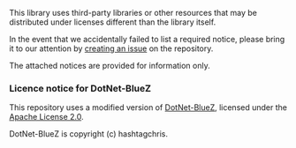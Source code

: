 This library uses third-party libraries or other resources that may be
distributed under licenses different than the library itself.

In the event that we accidentally failed to list a required notice, please
bring it to our attention by [creating an issue](https://github.com/wazzamatazz/NRuuviTag/issues) on the repository.

The attached notices are provided for information only.


### Licence notice for DotNet-BlueZ

This repository uses a modified version of [DotNet-BlueZ](https://github.com/hashtagchris/DotNet-BlueZ), licensed under the [Apache License 2.0](https://github.com/hashtagchris/DotNet-BlueZ/blob/main/LICENSE).

DotNet-BlueZ is copyright (c) hashtagchris.

